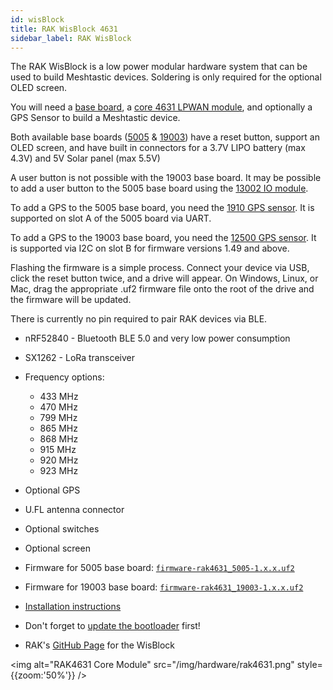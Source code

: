 ```yaml
---
id: wisBlock
title: RAK WisBlock 4631
sidebar_label: RAK WisBlock
---
```


The RAK WisBlock is a low power modular hardware system that can be used to build Meshtastic devices. Soldering is only required for the optional OLED screen.

You will need a [base board](https://store.rakwireless.com/collections/wisblock-base), a [core 4631 LPWAN module](https://store.rakwireless.com/collections/wisblock-core/products/rak4631-lpwan-node), and optionally a GPS Sensor to build a Meshtastic device.

Both available base boards ([5005](https://store.rakwireless.com/collections/wisblock-base/products/rak5005-o-base-board) & [19003](https://store.rakwireless.com/collections/wisblock-base/products/wisblock-base-board-rak19003)) have a reset button, support an OLED screen, and have built in connectors for a 3.7V LIPO battery (max 4.3V) and 5V Solar panel (max 5.5V)

A user button is not possible with the 19003 base board. It may be possible to add a user button to the 5005 base board using the [13002 IO module](https://store.rakwireless.com/collections/wisblock-interface/products/adapter-module-rak13002).

To add a GPS to the 5005 base board, you need the [1910 GPS sensor](https://store.rakwireless.com/collections/wisblock-sensor/products/rak1910-max-7q-gnss-location-sensor). It is supported on slot A of the 5005 board via UART.

To add a GPS to the 19003 base board, you need the [12500 GPS sensor](https://store.rakwireless.com/products/wisblock-gnss-location-module-rak12500). It is supported via I2C on slot B for firmware versions 1.49 and above.

Flashing the firmware is a simple process. Connect your device via USB, click the reset button twice, and a drive will appear. On Windows, Linux, or Mac, drag the appropriate .uf2 firmware file onto the root of the drive and the firmware will be updated.

There is currently no pin required to pair RAK devices via BLE.

- nRF52840 - Bluetooth BLE 5.0 and very low power consumption
- SX1262 - LoRa transceiver
- Frequency options:
  - 433 MHz
  - 470 MHz
  - 799 MHz
  - 865 MHz
  - 868 MHz
  - 915 MHz
  - 920 MHz
  - 923 MHz
- Optional GPS
- U.FL antenna connector
- Optional switches
- Optional screen

- Firmware for 5005 base board: [`firmware-rak4631_5005-1.x.x.uf2`](https://meshtastic.org/download)
- Firmware for 19003 base board: [`firmware-rak4631_19003-1.x.x.uf2`](https://meshtastic.org/download)
- [Installation instructions](https://docs.rakwireless.com/Product-Categories/WisBlock/RAK4631/Quickstart/#rak4631-lora-mesh-via-meshtastic)
- Don't forget to [update the bootloader](https://docs.rakwireless.com/Product-Categories/WisBlock/RAK4631/Quickstart/#updating-the-bootloader) first!
- RAK's [GitHub Page](https://github.com/RAKWireless/WisBlock) for the WisBlock

<img alt="RAK4631 Core Module" src="/img/hardware/rak4631.png" style={{zoom:'50%'}} />
